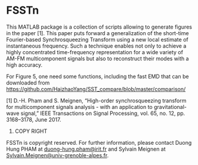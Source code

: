 # FSSTn
This MATLAB package is a collection of scripts allowing to generate figures in the paper [1]. This paper puts forward a generalization of the short-time Fourier-based Synchrosqueezing Transform using a new local estimate of instantaneous frequency. Such a technique enables not only to achieve a highly concentrated time-frequency representation for a wide variety of AM-FM multicomponent signals but also to reconstruct their modes with a high accuracy.

For Figure 5, one need some functions, including the fast EMD that can be downloaded from https://github.com/HaizhaoYang/SST_compare/blob/master/comparison/


[1] D.-H. Pham and S. Meignen, “High-order synchrosqueezing transform for multicomponent signals analysis - with an application to gravitational-wave signal,” IEEE Transactions on Signal Processing, vol. 65, no. 12, pp. 3168–3178, June 2017.

1. COPY RIGHT

FSSTn is copyright reserved. For further information, please contact Duong Hung PHAM at duong-hung.pham@irit.fr and Sylvain Meignen at Sylvain.Meignen@univ-grenoble-alpes.fr. 
